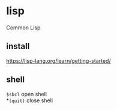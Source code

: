 # lisp
Common Lisp

## install
https://lisp-lang.org/learn/getting-started/

## shell
`$sbcl` open shell  
*`(quit)` close shell  
